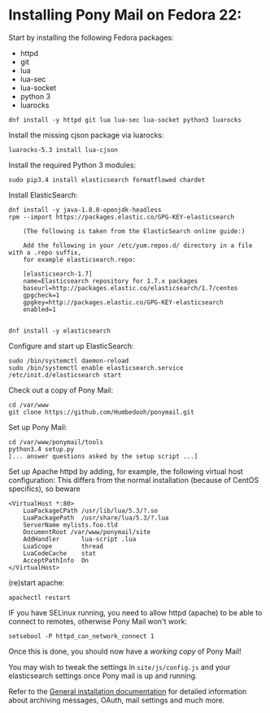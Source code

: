 # Installing Pony Mail on Fedora 22: #

Start by installing the following Fedora packages:

- httpd
- git
- lua
- lua-sec
- lua-socket
- python 3
- luarocks

~~~
dnf install -y httpd git lua lua-sec lua-socket python3 luarocks
~~~

Install the missing cjson package via luarocks:

~~~
luarocks-5.3 install lua-cjson
~~~

Install the required Python 3 modules:
~~~
sudo pip3.4 install elasticsearch formatflowed chardet
~~~


Install ElasticSearch:

~~~
dnf install -y java-1.8.0-openjdk-headless
rpm --import https://packages.elastic.co/GPG-KEY-elasticsearch

    (The following is taken from the ElasticSearch online guide:)

    Add the following in your /etc/yum.repos.d/ directory in a file with a .repo suffix,
    for example elasticsearch.repo:
    
    [elasticsearch-1.7]
    name=Elasticsearch repository for 1.7.x packages
    baseurl=http://packages.elastic.co/elasticsearch/1.7/centos
    gpgcheck=1
    gpgkey=http://packages.elastic.co/GPG-KEY-elasticsearch
    enabled=1


dnf install -y elasticsearch
~~~


Configure and start up ElasticSearch:

~~~
sudo /bin/systemctl daemon-reload
sudo /bin/systemctl enable elasticsearch.service
/etc/init.d/elasticsearch start
~~~


Check out a copy of Pony Mail:
~~~
cd /var/www
git clone https://github.com/Humbedooh/ponymail.git
~~~


Set up Pony Mail:
~~~
cd /var/www/ponymail/tools
python3.4 setup.py
[... answer questions asked by the setup script ...]
~~~


Set up Apache httpd by adding, for example, the following virtual host configuration:
This differs from the normal installation (because of CentOS specifics), so beware

~~~
<VirtualHost *:80>
    LuaPackageCPath /usr/lib/lua/5.3/?.so
    LuaPackagePath  /usr/share/lua/5.3/?.lua
    ServerName mylists.foo.tld
    DocumentRoot /var/www/ponymail/site
    AddHandler      lua-script .lua
    LuaScope        thread
    LuaCodeCache    stat
    AcceptPathInfo  On
</VirtualHost>
~~~

(re)start apache:

~~~
apachectl restart
~~~

IF you have SELinux running, you need to allow httpd (apache) to
be able to connect to remotes, otherwise Pony Mail won't work:

~~~
setsebool -P httpd_can_network_connect 1
~~~

Once this is done, you should now have a *working copy* of Pony Mail!

You may wish to tweak the settings in `site/js/config.js` and your
elasticsearch settings once Pony mail is up and running.

Refer to the [General installation documentation](INSTALLING.md) for
detailed information about archiving messages, OAuth, mail settings and
much more.